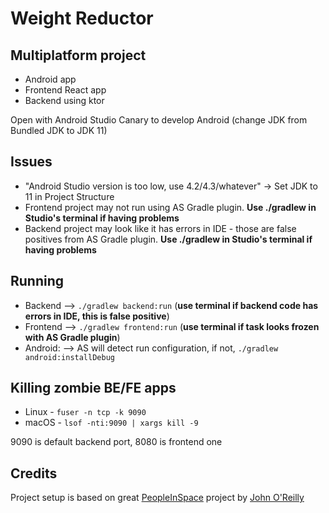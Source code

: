 # Weight Reductor
## Multiplatform project
- Android app
- Frontend React app
- Backend using ktor

Open with Android Studio Canary to develop Android (change JDK from Bundled JDK to JDK 11)

## Issues
- "Android Studio version is too low, use 4.2/4.3/whatever" -> Set JDK to 11 in Project Structure
- Frontend project may not run using AS Gradle plugin. **Use ./gradlew in Studio's terminal if having problems**
- Backend project may look like it has errors in IDE - those are false positives from AS Gradle plugin. **Use ./gradlew in Studio's terminal if having problems**

## Running
- Backend  -->   `./gradlew backend:run` (**use terminal if backend code has errors in IDE, this is false positive**)
- Frontend -->   `./gradlew frontend:run` (**use terminal if task looks frozen with AS Gradle plugin**)
- Android: -->   AS will detect run configuration, if not, `./gradlew android:installDebug`

## Killing zombie BE/FE apps
- Linux - `fuser -n tcp -k 9090`
- macOS - `lsof -nti:9090 | xargs kill -9`

9090 is default backend port, 8080 is frontend one

## Credits
Project setup is based on great [PeopleInSpace](https://github.com/joreilly/PeopleInSpace) project by [John O'Reilly](https://github.com/joreilly)